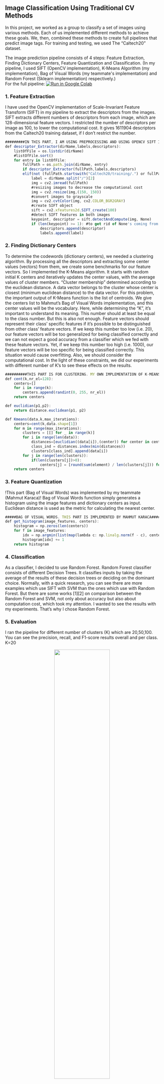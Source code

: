 
## Image Classification Using Traditional CV Methods

In this project, we worked as a group to classify a set of images using various methods. Each of us implemented different methods to achieve these goals. We, then, combined these methods to create full pipelines that predict image tags. For training and testing, we used The “Caltech20” dataset.

The image prediction pipeline consists of 4 steps: Feature Extraction, Finding Dictionary Centers, Feature Quantization and Classification. (In my pipeline, I used SIFT (OpenCV implementation), K-Means Algorithm (my implementation), Bag of Visual Words (my teammate's implementation) and Random Forest (Sklearn implementation) respectively.)
<br>
For the full pipeline: [![Run in Google Colab](https://img.shields.io/badge/Colab-Run_in_Google_Colab-blue?logo=Google&logoColor=FDBA18)](https://colab.research.google.com/drive/1q-qOlJVMTtxnwDGHX8TCQUZ7zYPww_Zk?usp=sharing)

### 1. Feature Extraction
I have used the OpenCV implementation of Scale-Invariant Feature Transform (SIFT) in my pipeline to extract the descriptors from the images. SIFT extracts different numbers of descriptors from each image, which are 128-dimensional feature vectors. I restricted the number of descriptors per image as 100, to lower the computational cost. It gives 1611904 descriptors from the Caltech20 training dataset, if I don’t restrict the number.

```javascript
#########IN THIS PART, I AM USING PREPROCESSING AND USING OPENCV SIFT IMPLEMENTATION TO EXTRACT THE DESCRIPTORS
def descriptor_Extractor(dirName,labels,descriptors):
    listOfFile = os.listdir(dirName)
    #listOfFile.sort()
    for entry in listOfFile:
        fullPath = os.path.join(dirName, entry)
        if descriptor_Extractor(fullPath,labels,descriptors)
        elif(not (fullPath.startswith("Caltech20/training/.") or fullPath.startswith("Caltech20/testing/."))):
            label = dirName.split("/")[2]
            img = cv2.imread(fullPath)
            #resizing images to decrease the computational cost
            img = cv2.resize(img,(150, 150))
            #convert images to grayscale
            img = cv2.cvtColor(img, cv2.COLOR_BGR2GRAY)
            #create SIFT object
            sift = cv2.xfeatures2d.SIFT_create(100)
            #detect SIFT features in both images
            keypoint, descriptor = sift.detectAndCompute(img, None)
            if (len(keypoint) >= 1): #to get rid of None's coming from sift keypoints
                descriptors.append(descriptor)
                labels.append(label)
```

### 2. Finding Dictionary Centers

To determine the codewords (dictionary centers), we needed a clustering algorithm. By processing all the descriptors and extracting some center values (vectors) from them, we create some benchmarks for our feature vectors. So I implemented the K-Means algorithm. It starts with random initial K centers and iteratively updates the center values, with the average values of cluster members. “Cluster membership” determined according to the euclidean distance. A data vector belongs to the cluster whose center is closest (minimum euclidean distance) to the data vector. For this problem, the important output of K-Means function is the list of centroids. We give the centers list to Mahmut’s Bag of Visual Words implementation, and this center values will be the vocabulary. Here, while determining the “K”, it’s important to understand its meaning. This number should at least be equal to the class number. But this is also not enough. Feature vectors should represent their class’ specific features if it’s possible to be distinguished from other class’ feature vectors. If we keep this number too low (i.e. 20), our feature vectors will be too generalized for being classified correctly and we can not expect a good accuracy from a classifier which we fed with these feature vectors. Yet, if we keep this number too high (i.e. 1000), our feature vectors will be too specific for being classified correctly. This situation would cause overfitting. Also, we should consider the computational cost. In the light of these constraints, we did our experiments with different number of K’s to see these effects on the results.
```javascript
##########THIS PART IS FOR CLUSTERING. MY OWN IMPLEMENTATION OF K-MEANS.
def cent(k,nr_el=128):
    centers=[]
    for i in range(k):
        centers.append(randint(0, 255, nr_el))
    return centers

def euclidian(p1,p2):
    return distance.euclidean(p1, p2)

def Kmeans(data,k,max_iterations):
    centers=cent(k,data.shape[1])
    for m in range(max_iterations):
        clusters = [[] for _ in range(k)]
        for i in range(len(data)):
            distances=[euclidian((data[i]),(center)) for center in centers]
            class_ind = distances.index(min(distances))
            clusters[class_ind].append(data[i])
        for j in range(len(clusters)):
            if(len(clusters[j])>0):
                centers[j] = [round(sum(element) / len(clusters[j])) for element in zip(*clusters[j])]
    return centers
```

### 3. Feature Quantization
!This part (Bag of Visual Words) was implemented by my teammate (Mahmut Karaca)!
Bag of Visual Words function simply generates a histogram using the image features and dictionary centers as input. Euclidean distance is used as the metric for calculating the nearest center.
```javascript
#####BAG OF VISUAL WORDS. THIS PART IS IMPLEMENTED BY MAHMUT KARACA#####
def get_histogram(image_features, centers):
    histogram = np.zeros(len(centers))
    for f in image_features:
        idx = np.argmin(list(map(lambda c: np.linalg.norm(f - c), centers)))
        histogram[idx] += 1
    return histogram
```
### 4. Classification
As a classifier, I decided to use Random Forest. Random Forest classifier consists of different Decision Trees. It classifies inputs by taking the average of the results of these decision trees or deciding on the dominant choice. Normally, with a quick research, you can see there are more examples which use SIFT with SVM than the ones which use with Random Forest. But there are some works [1][2] on comparison between the Random Forest and SVM, not only about accuracy but also about computation cost, which took my attention. I wanted to see the results with my experiments. That’s why I chose Random Forest.
### 5. Evaluation
I ran the pipeline for different number of clusters (K) which are 20,50,100. You can see the precision, recall, and F1-score results overall and per class.
<br>
K=20
<br>
<div style="text-align: center;">
<img src="images/K20.png" width="60%" height="60%"/>
<img src="images/K20.jpeg" width="60%" height="60%"/>
</div>
<br>
K=50
<br>
<div style="text-align: center;">
<img src="images/K50.png" width="60%" height="60%"/>
<img src="images/K50.jpeg" width="60%" height="60%"/>
</div>
<br>
K=100
<br>
<div style="text-align: center;">
<img src="images/K100.png" width="60%" height="60%"/>
<img src="images/K100.jpeg" width="60%" height="60%"/>
</div>
<br>
### 6. References
[1]	A. Bosch, A. Zisserman and X. Munoz, "Image Classification using Random Forests and Ferns," 2007 IEEE 11th International Conference on Computer Vision, Rio de Janeiro, 2007, pp. 1-8, doi: 10.1109/ICCV.2007.4409066.
[2]	M. Sheykhmousa, M. Mahdianpari, H. Ghanbari, F. Mohammadimanesh, P. Ghamisi and S. Homayouni, "Support Vector Machine Versus Random Forest for Remote Sensing Image Classification: A Meta-Analysis and Systematic Review," in IEEE Journal of Selected Topics in Applied Earth Observations and Remote Sensing, vol. 13, pp. 6308-6325, 2020, doi: 10.1109/JSTARS.2020.3026724.
